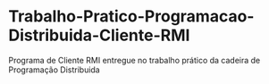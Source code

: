 # Trabalho-Pratico-Programacao-Distribuida-Cliente-RMI
Programa de Cliente RMI entregue no trabalho prático da cadeira de Programação Distribuida
